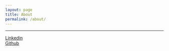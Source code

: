 ```yaml
---
layout: page
title: About
permalink: /about/
---
```


***

[Linkedin](https://www.linkedin.com/in/danielridner)  
[Github](https://github.com/danielrid)  

